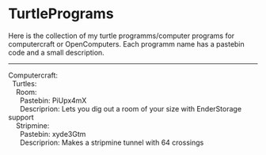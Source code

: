 # TurtlePrograms
Here is the collection of my turtle programms/computer programs for computercraft or OpenComputers.
Each programm name has a pastebin code and a small description.
<hr>
Computercraft:<br>
&nbsp;&nbsp;Turtles:<br>
&nbsp;&nbsp;&nbsp;&nbsp;Room:<br>
&nbsp;&nbsp;&nbsp;&nbsp;&nbsp;&nbsp;Pastebin: PiUpx4mX<br>
&nbsp;&nbsp;&nbsp;&nbsp;&nbsp;&nbsp;Descriprion: Lets you dig out a room of your size with EnderStorage support<br>
&nbsp;&nbsp;&nbsp;&nbsp;Stripmine:<br>
&nbsp;&nbsp;&nbsp;&nbsp;&nbsp;&nbsp;Pastebin: xyde3Gtm<br>
&nbsp;&nbsp;&nbsp;&nbsp;&nbsp;&nbsp;Descriprion: Makes a stripmine tunnel with 64 crossings
